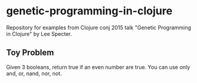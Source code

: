 # genetic-programming-in-clojure

Repository for examples from Clojure conj 2015 talk "Genetic Programming in Clojure" by Lee Specter.

## Toy Problem

Given 3 booleans, return true if an even number are true.
You can use only and, or, nand, nor, not.
